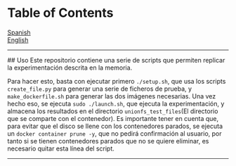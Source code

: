 # Table of Contents
[Spanish](#spanish)  
[English](#english)

---

<a name="spanish"/>
## Uso
Este repositorio contiene una serie de scripts que permiten replicar la experimentación descrita en la memoria.

Para hacer esto, basta con ejecutar primero `./setup.sh`, que usa los scripts `create_file.py` para generar una serie de ficheros de prueba, y `make_dockerfile.sh` para generar las dos imágenes necesarias. Una vez hecho eso, se ejecuta `sudo ./launch.sh`, que ejecuta la experimentación, y almacena los resultados en el directorio `unionfs_test_files`(El directorio que se comparte con el contenedor). Es importante tener en cuenta que, para evitar que el disco se llene con los contenedores parados, se ejecuta un `docker container prune -y`, que no pedirá confirmación al usuario, por tanto si se tienen contenedores parados que no se quiere eliminar, es necesario quitar esta línea del script.

---

<a name="english"/>
